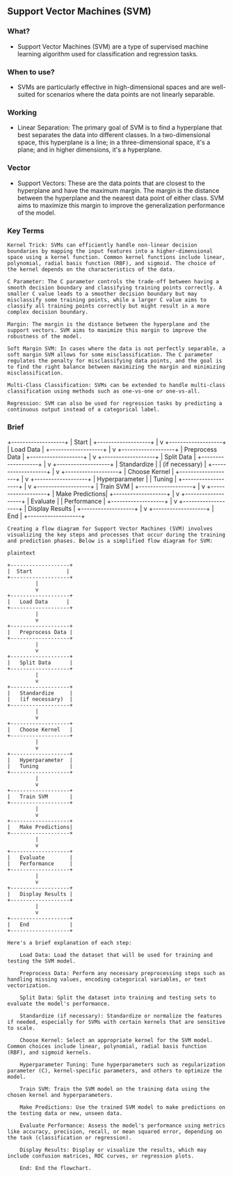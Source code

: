 ## Support Vector Machines (SVM)


### What?
* Support Vector Machines (SVM) are a type of supervised machine learning algorithm used for classification and regression tasks. 

### When to use?
* SVMs are particularly effective in high-dimensional spaces and are well-suited for scenarios where the data points are not linearly separable.


### Working 
* Linear Separation: The primary goal of SVM is to find a hyperplane that best separates the data into different classes. In a two-dimensional space, this hyperplane is a line; in a three-dimensional space, it's a plane; and in higher dimensions, it's a hyperplane.

### Vector
* Support Vectors: These are the data points that are closest to the hyperplane and have the maximum margin. The margin is the distance between the hyperplane and the nearest data point of either class. SVM aims to maximize this margin to improve the generalization performance of the model.

### Key Terms

```
Kernel Trick: SVMs can efficiently handle non-linear decision boundaries by mapping the input features into a higher-dimensional space using a kernel function. Common kernel functions include linear, polynomial, radial basis function (RBF), and sigmoid. The choice of the kernel depends on the characteristics of the data.

C Parameter: The C parameter controls the trade-off between having a smooth decision boundary and classifying training points correctly. A smaller C value leads to a smoother decision boundary but may misclassify some training points, while a larger C value aims to classify all training points correctly but might result in a more complex decision boundary.

Margin: The margin is the distance between the hyperplane and the support vectors. SVM aims to maximize this margin to improve the robustness of the model.

Soft Margin SVM: In cases where the data is not perfectly separable, a soft margin SVM allows for some misclassification. The C parameter regulates the penalty for misclassifying data points, and the goal is to find the right balance between maximizing the margin and minimizing misclassification.

Multi-Class Classification: SVMs can be extended to handle multi-class classification using methods such as one-vs-one or one-vs-all.

Regression: SVM can also be used for regression tasks by predicting a continuous output instead of a categorical label.

```


### Brief

+-------------------+
|  Start           |
+-------------------+
         |
         v
+-------------------+
|   Load Data      |
+-------------------+
         |
         v
+-------------------+
|   Preprocess Data |
+-------------------+
         |
         v
+-------------------+
|   Split Data      |
+-------------------+
         |
         v
+-------------------+
|   Standardize     |
|   (if necessary)  |
+-------------------+
         |
         v
+-------------------+
|   Choose Kernel   |
+-------------------+
         |
         v
+-------------------+
|   Hyperparameter  |
|   Tuning          |
+-------------------+
         |
         v
+-------------------+
|   Train SVM       |
+-------------------+
         |
         v
+-------------------+
|   Make Predictions|
+-------------------+
         |
         v
+-------------------+
|   Evaluate        |
|   Performance     |
+-------------------+
         |
         v
+-------------------+
|   Display Results |
+-------------------+
         |
         v
+-------------------+
|   End             |
+-------------------+


```
Creating a flow diagram for Support Vector Machines (SVM) involves visualizing the key steps and processes that occur during the training and prediction phases. Below is a simplified flow diagram for SVM:

plaintext

+-------------------+
|  Start           |
+-------------------+
         |
         v
+-------------------+
|   Load Data      |
+-------------------+
         |
         v
+-------------------+
|   Preprocess Data |
+-------------------+
         |
         v
+-------------------+
|   Split Data      |
+-------------------+
         |
         v
+-------------------+
|   Standardize     |
|   (if necessary)  |
+-------------------+
         |
         v
+-------------------+
|   Choose Kernel   |
+-------------------+
         |
         v
+-------------------+
|   Hyperparameter  |
|   Tuning          |
+-------------------+
         |
         v
+-------------------+
|   Train SVM       |
+-------------------+
         |
         v
+-------------------+
|   Make Predictions|
+-------------------+
         |
         v
+-------------------+
|   Evaluate        |
|   Performance     |
+-------------------+
         |
         v
+-------------------+
|   Display Results |
+-------------------+
         |
         v
+-------------------+
|   End             |
+-------------------+

Here's a brief explanation of each step:

    Load Data: Load the dataset that will be used for training and testing the SVM model.

    Preprocess Data: Perform any necessary preprocessing steps such as handling missing values, encoding categorical variables, or text vectorization.

    Split Data: Split the dataset into training and testing sets to evaluate the model's performance.

    Standardize (if necessary): Standardize or normalize the features if needed, especially for SVMs with certain kernels that are sensitive to scale.

    Choose Kernel: Select an appropriate kernel for the SVM model. Common choices include linear, polynomial, radial basis function (RBF), and sigmoid kernels.

    Hyperparameter Tuning: Tune hyperparameters such as regularization parameter (C), kernel-specific parameters, and others to optimize the model.

    Train SVM: Train the SVM model on the training data using the chosen kernel and hyperparameters.

    Make Predictions: Use the trained SVM model to make predictions on the testing data or new, unseen data.

    Evaluate Performance: Assess the model's performance using metrics like accuracy, precision, recall, or mean squared error, depending on the task (classification or regression).

    Display Results: Display or visualize the results, which may include confusion matrices, ROC curves, or regression plots.

    End: End the flowchart.
```